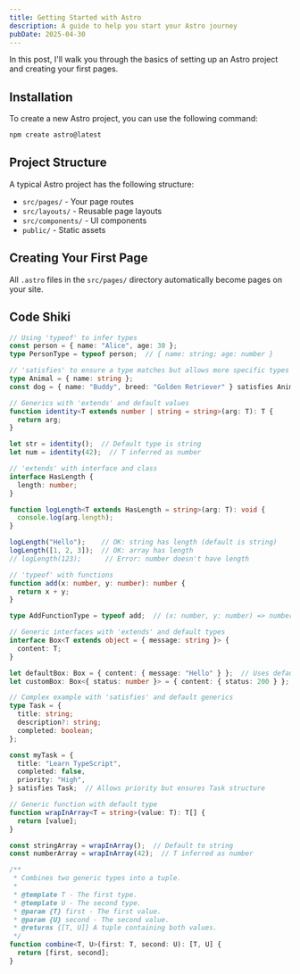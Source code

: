 ```yaml
---
title: Getting Started with Astro
description: A guide to help you start your Astro journey
pubDate: 2025-04-30
---
```


In this post, I'll walk you through the basics of setting up an Astro project and creating your first pages.

## Installation

To create a new Astro project, you can use the following command:

```bash
npm create astro@latest
```

## Project Structure

A typical Astro project has the following structure:

- `src/pages/` - Your page routes
- `src/layouts/` - Reusable page layouts
- `src/components/` - UI components
- `public/` - Static assets

## Creating Your First Page

All `.astro` files in the `src/pages/` directory automatically become pages on your site.


## Code Shiki

```typescript
// Using 'typeof' to infer types
const person = { name: "Alice", age: 30 };
type PersonType = typeof person;  // { name: string; age: number }

// 'satisfies' to ensure a type matches but allows more specific types
type Animal = { name: string };
const dog = { name: "Buddy", breed: "Golden Retriever" } satisfies Animal;

// Generics with 'extends' and default values
function identity<T extends number | string = string>(arg: T): T {
  return arg;
}

let str = identity();  // Default type is string
let num = identity(42);  // T inferred as number

// 'extends' with interface and class
interface HasLength {
  length: number;
}

function logLength<T extends HasLength = string>(arg: T): void {
  console.log(arg.length);
}

logLength("Hello");    // OK: string has length (default is string)
logLength([1, 2, 3]);  // OK: array has length
// logLength(123);      // Error: number doesn't have length

// 'typeof' with functions
function add(x: number, y: number): number {
  return x + y;
}

type AddFunctionType = typeof add;  // (x: number, y: number) => number

// Generic interfaces with 'extends' and default types
interface Box<T extends object = { message: string }> {
  content: T;
}

let defaultBox: Box = { content: { message: "Hello" } };  // Uses default type
let customBox: Box<{ status: number }> = { content: { status: 200 } };

// Complex example with 'satisfies' and default generics
type Task = {
  title: string;
  description?: string;
  completed: boolean;
};

const myTask = {
  title: "Learn TypeScript",
  completed: false,
  priority: "High",
} satisfies Task;  // Allows priority but ensures Task structure

// Generic function with default type
function wrapInArray<T = string>(value: T): T[] {
  return [value];
}

const stringArray = wrapInArray();  // Default to string
const numberArray = wrapInArray(42);  // T inferred as number

/**
 * Combines two generic types into a tuple.
 *
 * @template T - The first type.
 * @template U - The second type.
 * @param {T} first - The first value.
 * @param {U} second - The second value.
 * @returns {[T, U]} A tuple containing both values.
 */
function combine<T, U>(first: T, second: U): [T, U] {
  return [first, second];
}
```